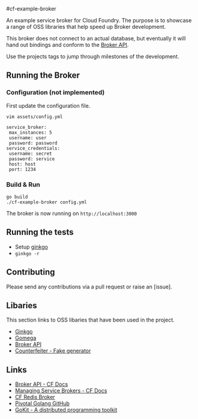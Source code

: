 #cf-example-broker

An example service broker for Cloud Foundry. The purpose is to showcase a range of OSS libraries that help speed up Broker development.

This broker does not connect to an actual database, but eventually it will hand out bindings and conform to the [Broker API](https://docs.cloudfoundry.org/services/api.html).

Use the projects tags to jump through milestones of the development.

## Running the Broker

### Configuration (not implemented)

First update the configuration file. 

```
vim assets/config.yml

```

```
service_broker:
 max_instances: 5
 username: user
 password: password
service_credentials:
 username: secret
 password: service
 host: host
 port: 1234
```

### Build & Run

```
go build
./cf-example-broker config.yml
```

The broker is now running on `http://localhost:3000`

## Running the tests


- Setup [ginkgo](https://onsi.github.io/ginkgo/#getting-ginkgo)
- `ginkgo -r`

## Contributing

Please send any contributions via a pull request or raise an [issue].

## Libaries

This section links to OSS libaries that have been used in the project.

- [Ginkgo](https://onsi.github.io/ginkgo) 
- [Gomega](https://onsi.github.io/gomega)
- [Broker API](https://github.com/pivotal-cf/brokerapi)
- [Counterfeiter - Fake generator](https://github.com/maxbrunsfeld/counterfeiter)

## Links

- [Broker API - CF Docs](https://docs.cloudfoundry.org/services/api.html)
- [Managing Service Brokers - CF Docs](https://docs.cloudfoundry.org/services/managing-service-brokers.html)
- [CF Redis Broker](https://github.com/pivotal-cf/cf-redis-broker)
- [Pivotal Golang GitHub](https://github.com/pivotal-golang)
- [GoKit - A distributed programming toolkit](https://github.com/go-kit/kit)
